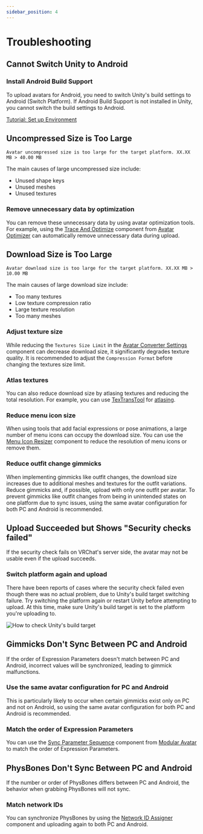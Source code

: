 ```yaml
---
sidebar_position: 4
---
```


# Troubleshooting

## Cannot Switch Unity to Android

### Install Android Build Support

To upload avatars for Android, you need to switch Unity's build settings to Android (Switch Platform).
If Android Build Support is not installed in Unity, you cannot switch the build settings to Android.

[Tutorial: Set up Environment](./tutorial/set-up-environment.mdx)

## Uncompressed Size is Too Large

`Avatar uncompressed size is too large for the target platform. XX.XX MB > 40.00 MB`

The main causes of large uncompressed size include:

- Unused shape keys
- Unused meshes
- Unused textures

### Remove unnecessary data by optimization

You can remove these unnecessary data by using avatar optimization tools.
For example, using the [Trace And Optimize](https://vpm.anatawa12.com/avatar-optimizer/en/docs/reference/trace-and-optimize/) component from [Avatar Optimizer](https://anatawa12.booth.pm/items/4885109) can automatically remove unnecessary data during upload.

## Download Size is Too Large

`Avatar download size is too large for the target platform. XX.XX MB > 10.00 MB`

The main causes of large download size include:

- Too many textures
- Low texture compression ratio
- Large texture resolution
- Too many meshes

### Adjust texture size

While reducing the `Textures Size Limit` in the [Avatar Converter Settings](./references/components/avatar-converter-settings.md) component can decrease download size, it significantly degrades texture quality.
It is recommended to adjust the `Compression Format` before changing the textures size limit.

### Atlas textures

You can also reduce download size by atlasing textures and reducing the total resolution.
For example, you can use [TexTransTool](https://rs-shop.booth.pm/items/4833984) for [atlasing](https://ttt.rs64.net/en/docs/Tutorial/ReductionTextureMemoryByAtlasing).

### Reduce menu icon size

When using tools that add facial expressions or pose animations, a large number of menu icons can occupy the download size.
You can use the [Menu Icon Resizer](./references/components/menu-icon-resizer.md) component to reduce the resolution of menu icons or remove them.

### Reduce outfit change gimmicks

When implementing gimmicks like outfit changes, the download size increases due to additional meshes and textures for the outfit variations.
Reduce gimmicks and, if possible, upload with only one outfit per avatar.
To prevent gimmicks like outfit changes from being in unintended states on one platform due to sync issues, using the same avatar configuration for both PC and Android is recommended.

## Upload Succeeded but Shows "Security checks failed"

If the security check fails on VRChat's server side, the avatar may not be usable even if the upload succeeds.

### Switch platform again and upload

There have been reports of cases where the security check failed even though there was no actual problem, due to Unity's build target switching failure.
Try switching the platform again or restart Unity before attempting to upload.
At this time, make sure Unity's build target is set to the platform you're uploading to.

![How to check Unity's build target](/img/unity_titlebar_android.png)

## Gimmicks Don't Sync Between PC and Android

If the order of Expression Parameters doesn't match between PC and Android, incorrect values will be synchronized, leading to gimmick malfunctions.

### Use the same avatar configuration for PC and Android

This is particularly likely to occur when certain gimmicks exist only on PC and not on Android, so using the same avatar configuration for both PC and Android is recommended.

### Match the order of Expression Parameters

You can use the [Sync Parameter Sequence](https://modular-avatar.nadena.dev/docs/reference/sync-parameter-sequence) component from [Modular Avatar](https://modular-avatar.nadena.dev/) to match the order of Expression Parameters.

## PhysBones Don't Sync Between PC and Android

If the number or order of PhysBones differs between PC and Android, the behavior when grabbing PhysBones will not sync.

### Match network IDs

You can synchronize PhysBones by using the [Network ID Assigner](./references/components/network-id-assigner.md) component and uploading again to both PC and Android.
